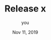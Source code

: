 ---
release: true

title: Release x
separatedTitle: Release x
description: x Changelog

id: Minecraft version
comments: true

author: you
date: Nov 11, 2019

imgURL: ../image/article/IMAGE.jpg

short_text: remove this option if empty (for index)
long_text: remove this option if empty (for article)

added:
  - Blocks:
    - Nothing
  - Items:
    - Nothing
  - Entities:
  	- Nothing

changed:
  - Nothing

removed:
  - Nothing

downloadURL: https://www.curseforge.com/minecraft/texture-packs/faithful-3d/files/...
---